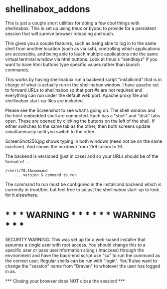 # shellinabox_addons

This is just a couple short utilities for doing a few cool things
with shellinabox.  This is set up using tmux or byobu to provide for
a persistent session that will survive browser reloading and such.

This gives you a couple features, such as being able to log in to
the same shell from another location (such as via ssh), controlling
which applications are accessible, and being able to lauch multiple
applications into the same virtual terminal window via html buttons.
Look at tmux's "sendkeys" if you want to have html buttons type
specific values rather than launch commands.

This works by having shellinabox run a backend script "installcmd"
that is in charge of what is actually run in the shellinabox window.
I have apache set to forward URLs to shellinabox so that port #s
are not required and everything can run under the default web port.
Apache proxy file and shellinabox start-up files are included.

Please see the Screenshot to see what's going on.  The shell window
and the html-embedded shell are connected.  Each has a "shell" and
"disk" tabs open.  These are opened by clicking the buttons on the
left of the shell.  If either switches to the same tab as the other,
then both screens update simultaneously until you switch to the other.

ScreenShot256.jpg shows typing in both windows (need not be on the
same machine).  And shows the mixdown from 256 colors to 16.

The backend is versioned (just in case) and so your URLs should be
of the format of ...

	/shell/?0.1&command
        ... version & command to run

The command to run must be configured in the installcmd backend which
is currently in /root/bin, but feel free to adjust the shellinabox
start-up to look for it elsewhere.


#	 * * *  WARNING * * * 			 * * * WARNING * * * 		#

SECURITY WARNING:  This was set up for a web-based installer that
assumes a single user with root access.  You should change this to
a specific user or pass userinformation along (.htaccess) through the
environment and have the back-end script use "su" to run the command
as the correct user.  Regular shells can be run with "login".  You'll
also want to change the "session" name from "Draven" to whatever the
user has logged in as.  

 *** Closing your browser does NOT close the session! ***


